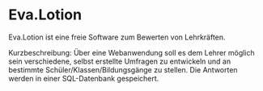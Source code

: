 # Eva.Lotion

Eva.Lotion ist eine freie Software zum Bewerten von Lehrkräften.

Kurzbeschreibung:
Über eine Webanwendung soll es dem Lehrer möglich sein verschiedene, selbst erstellte Umfragen zu entwickeln und an bestimmte Schüler/Klassen/Bildungsgänge zu stellen. Die Antworten werden in einer SQL-Datenbank gespeichert.
